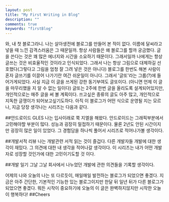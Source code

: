 ```yaml
---
layout: post
title: "My First Writing in Blog"
description: ""
comments: true
keywords: "firstBlog"
---
```



와, 내 첫 블로그라니. 나는 살아생전에 블로그를 만들어 본 적이 없다. 이름에 달씨라고 넣을 때 느낀 감격스러움은 그 때문일까.
항상 사람들은 왜 블로그를 할까 궁금했다. 글을 쓴다는 것은 꽤 많은 에너지와 시간을 소요하기 때문이다. 그래서일까 나에게는 항상
글쓰는 것은 비효율적인 것이라고 인식되었다. 그래서 나는 항상 그림으로 대체하길 선호했다(그렇다고 그림을 엄청 잘 그려 넣은 것은 아니다)
블로그를 한번도 해본 사람이 혼자 글쓰기를 이끌어 나가기란 여간 쉬운일이 아니다. 그래서 '글또'라는 그룹(?)에 들어가게되었다.
사실 지금 이 글을 쓰게된 강한 동기부여도 글또이다. (아니면 언제 이 글을 마무리했을 지 알 수 없는 일이다) 글또는 2주에 한번 글을 올리도록
설계되어있지만, 개인적으로는 매주 글을 써 볼 계획이다. 쓰고싶은 종류의 글도 아주 많고, 개인적으로 지독한 글쟁이가 되어보고싶기도하다.
아직 이 블로그가 어떤 식으로 운영될 지는 모르나, 지금 당장 생각나는 시리즈는 다음과 같다.

##안드로이드 GLES
나는 입사이래로 쭉 지엘을 해왔다. 안드로이드는 그래픽부분에서 고민해야할 부분이 많다. 성능과 굉장히 밀접하기 때문이다. 물론 2년도 안된 시간이지만 굉장히 많은 일이 있었다. 그 경험담을 하나씩 풀어서 시리즈로 적어나가볼 생각이다.

##개발서적 리뷰
나는 개발관련 서적 읽는 것이 즐겁다. 다른 개발자들 개발에 대한 생각이 재밌다. 그 의견에 대한 내 생각을 적어나갈 생각이다. 이 시리즈는 내가 어떤 개발자로 성장할 것인가에 대한 고민이기도할 것 이다.

##개발 일기
그날 그날 회사에서 나누었던 개발에 관한 의견들을 기록할 생각이다.

어제의 나와 오늘의 나는 또 다르듯이, 매일매일 발전하는 블로그가 되었으면 좋겠다. 지금은 아주 간단한, 기본적인 기능한 있는 블로그이지만 한달 뒤 일년 뒤가 다른 블로그가 되었으면 좋겠다. 뭐든 시작이 중요하기에 오늘의 이 글은 완벽하지않지만 시작한 오늘이 행복하다!
##Cheers





<!-- 올해는 새롭게 시도해 본 것이 참 많다.
수상스키, 명상, 주기적으로 읽는 책, 과일식.
글또도 그중에 하나이다. 새로운 홈페이지, 새로운 글,
사실 나는 글을 잘 쓰는 사람은 아니다.
2년동안 주니어 개발자로 일하면서 많은 문제와 문제 해결을 경험했지만 글로 남겨야할 필요성을 느끼지 못했다.
그러나 최근 글을 잘 쓰는 사람이 되고 싶어졌다. 글을 잘 쓰고 싶으면 글을 자주 써야한다. 그래서 새로운 습관을 만들고자
글또에 신청하게 되었다. 아직 글 쓰는 것 자체가 익숙하지않은 나에게 거창한 계획을 주고싶진않다.
그저 소소하게 그날 내가 경험한 것, 내가 쓰고 싶은 것으로 채워나갈 계획이다.
지금 당장 남기고싶은 종류의 글은 "안드로이드에서 n x n 글자 그리기"이다.  -->


<!-- Lorem Ipsum is simply dummy text of the printing and typesetting industry. Lorem Ipsum has been the industry's standard dummy text ever since the 1500s, when an unknown printer took a galley of type and scrambled it to make a type specimen book. It has survived not only five centuries, but also the leap into electronic typesetting, remaining essentially unchanged. It was popularised in the 1960s with the release of Letraset sheets containing Lorem Ipsum passages, and more recently with desktop publishing software like Aldus PageMaker including versions of Lorem Ipsum.

### Where does it come from? -->
<!--
> This content was copied from http://www.lipsum.com/ as an example of post article. -->
